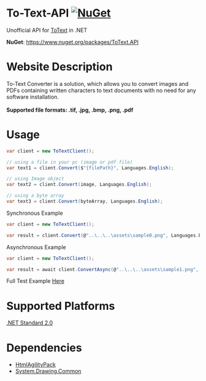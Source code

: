 To-Text-API
[![NuGet](https://img.shields.io/nuget/v/TempMail.API.svg?maxAge=60)](https://www.nuget.org/packages/ToText.API)
=============

Unofficial API for [ToText](http://www.to-text.net) in .NET

**NuGet**: https://www.nuget.org/packages/ToText.API

# Website Description
To-Text Converter is a solution, which allows you to convert images and PDFs containing written characters to text documents with no need for any software installation.<br /><br />
**Supported file formats: .tif, .jpg, .bmp, .png, .pdf**

# Usage

```csharp
var client = new ToTextClient();

// using a file in your pc (image or pdf file)
var text1 = client.Convert($"{filePath}", Languages.English);

// using Image object
var text2 = client.Convert(image, Languages.English);

// using a byte array
var text3 = client.Convert(byteArray, Languages.English);

```

Synchronous Example

```csharp
var client = new ToTextClient();

var result = client.Convert(@"..\..\..\assets\sample0.png", Languages.English);
```

Asynchronous Example

```csharp
var client = new ToTextClient();

var result = await client.ConvertAsync(@"..\..\..\assets\sample1.png", Languages.English);
```

Full Test Example [Here](https://github.com/RyuzakiH/To-Text-API/blob/master/src/ToText.Example/Program.cs)

# Supported Platforms
[.NET Standard 2.0](https://github.com/dotnet/standard/blob/master/docs/versions.md)

# Dependencies
* [HtmlAgilityPack](https://www.nuget.org/packages/HtmlAgilityPack/)
* [System.Drawing.Common](https://www.nuget.org/packages/System.Drawing.Common)
